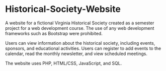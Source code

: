 # Historical-Society-Website

A website for a fictional Virginia Historical Society created as a semester project for a web development course. The use of any web development frameworks such as Bootstrap were prohibited.

Users can view information about the historical society, including events, sponsors, and educational activities. Users can register to add events to the calendar, read the monthly newsletter, and view scheduled meetings.

The website uses PHP, HTML/CSS, JavaScript, and SQL.
